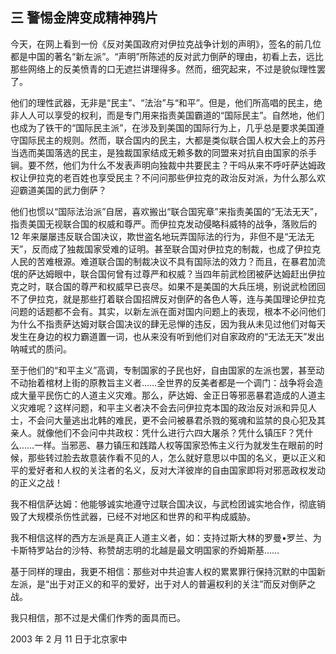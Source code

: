 ## 三 警惕金牌变成精神鸦片
今天，在网上看到一份《反对美国政府对伊拉克战争计划的声明》，签名的前几位都是中国的著名“新左派”。“声明”所陈述的反对武力倒萨的理由，初看上去，远比那些网络上的反美愤青的口无遮拦讲理得多。然而，细究起来，不过是貌似理性罢了。

他们的理性武器，无非是“民主”、“法治”与“和平”。但是，他们所高唱的民主，绝非人人可以享受的权利，而是专门用来指责美国霸道的“国际民主”。自然地，他们也成为了铁干的“国际民主派”，在涉及到美国的国际行为上，几乎总是要求美国遵守国际民主的规则。然而，联合国内的民主，大都是类似联合国人权大会上的苏丹当选而美国落选的民主，是独裁国家结成无赖多数的同盟来对抗自由国家的杀手锏。要不然，他们为什么不发表声明向独裁中共要民主？干吗从来不呼吁萨达姆政权让伊拉克的老百姓也享受民主？不问问那些伊拉克的政治反对派，为什么那么欢迎霸道美国的武力倒萨？

他们也惯以“国际法治派”自居，喜欢搬出“联合国宪章”来指责美国的“无法无天”，指责美国无视联合国的权威和尊严。而伊拉克发动侵略科威特的战争，落败后的 12 年来屡屡违反联合国决议，欺世盗名地玩弄国际法的行为，非但不是“无法无天”，反而成了独裁国家受难的证明。甚至联合国对伊拉克的制裁，也成了伊拉克人民的苦难根源。难道联合国的制裁决议不具有国际法的效力？而且，在暴君加流氓的萨达姆眼中，联合国何曾有过尊严和权威？当四年前武检团被萨达姆赶出伊拉克之时，联合国的尊严和权威早已丧尽。如果不是美国的大兵压境，别说武检团回不了伊拉克，就是那些打着联合国招牌反对倒萨的各色人等，连与美国理论伊拉克问题的话题都不会有。其实，以新左派在面对国内问题上的表现，根本不必问他们为什么不指责萨达姆对联合国决议的肆无忌惮的违反，因为我从未见过他们对每天发生在身边的权力霸道置一词，也从来没有听到他们对自家政府的“无法无天”发出呐喊式的质问。

至于他们的“和平主义”高调，专制国家的子民也好，自由国家的左派也罢，甚至动不动抬着棺材上街的原教旨主义者……全世界的反美者都是一个调门：战争将会造成大量平民伤亡的人道主义灾难。那么，萨达姆、金正日等邪恶暴君造成的人道主义灾难呢？这样问题，和平主义者决不会去问伊拉克本国的政治反对派和异见人士，不会问大量逃出北韩的难民，更不会问被暴君杀戮的冤魂和监禁的良心犯及其亲人。就像他们不会问中共政权：凭什么进行六四大屠杀？凭什么镇压F？凭什么……一样。当邪恶、暴力镇压和践踏人权等国家恐怖主义行为就发生在眼前的时候，那些转过脸去故意装作看不见的人，怎么就好意思以中国的名义，更以正义和平的爱好者和人权的关注者的名义，反对大洋彼岸的自由国家即将对邪恶政权发动的正义之战！

我不相信萨达姆：他能够诚实地遵守过联合国决议，与武检团诚实地合作，彻底销毁了大规模杀伤性武器，已经不对地区和世界的和平构成威胁。

我不相信这样的西方左派是真正人道主义者，如：支持过斯大林的罗曼•罗兰、为卡斯特罗站台的沙特、称赞胡志明的北越是最文明国家的乔姆斯基……

基于同样的理由，我更不相信：那些对中共迫害人权的累累罪行保持沉默的中国新左派，是“出于对正义的和平的爱好，出于对人的普遍权利的关注”而反对倒萨之战。

我只相信，那不过是犬儒们作秀的面具而已。

2003 年 2 月 11 日于北京家中
